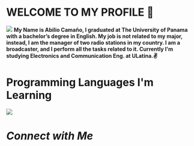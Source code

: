 # WELCOME TO MY PROFILE 👋
[<img src="https://img.shields.io/badge/-Hello-brightgreen" />]() 
**My Name is Abilio Camaño, I graduated at The University of Panama with a bachelor’s degree in English. My job is not related to my major, instead, I am the manager of two radio stations in my country. I am a broadcaster, and I perform all the tasks related to it. Currently I'm studying Electronics and Communication Eng. at ULatina.:v:** 

# Programming Languages I'm Learning
[<img src="https://img.shields.io/badge/-Python-FFD43B?style=for-the-badge&logo=python&logoColor=white&labelColor=4B8BBE" />]() 

# *Connect with Me*
<img alt="" src="https://twitter.com/abilio_j">
